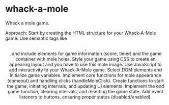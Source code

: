 # whack-a-mole
Whack a mole game.

Approach:
Start by creating the HTML structure for your Whack-A-Mole game. Use semantic tags like <header>, <main>, and include elements for game information (score, timer) and the game container with mole holes.
Style your game using CSS to create an appealing layout and you have to use this mole image.
Use JavaScript to add interactivity to your Whack-A-Mole game.
Select DOM elements and initialize game variables.
Implement core functions for mole appearance (comeout) and handling clicks (handleMoleClick).
Create functions to start the game, initiating intervals, and updating UI elements. Implement the end game function, clearing intervals, and resetting the game state.
Add event listeners to buttons, ensuring proper states (disabled/enabled).
